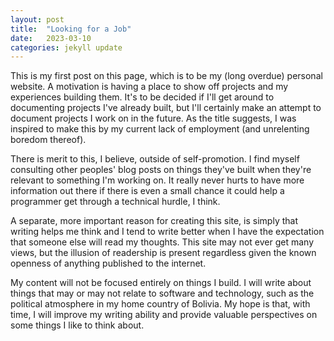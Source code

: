 ```yaml
---
layout: post
title:  "Looking for a Job"
date:   2023-03-10
categories: jekyll update
---
```


This is my first post on this page, which is to be my (long overdue) personal website. A motivation
is having a place to show off projects and my experiences building them. It's to be decided if I'll
get around to documenting projects I've already built, but I'll certainly make an attempt to
document projects I work on in the future. As the title suggests, I was inspired to make this by my
current lack of employment (and unrelenting boredom thereof).

There is merit to this, I believe, outside of self-promotion. I find myself consulting other
peoples' blog posts on things they've built when they're relevant to something I'm working on. It
really never hurts to have more information out there if there is even a small chance it could help
a programmer get through a technical hurdle, I think.

A separate, more important reason for creating this site, is simply that writing helps me think and
I tend to write better when I have the expectation that someone else will read my thoughts. This
site may not ever get many views, but the illusion of readership is present regardless given the
known openness of anything published to the internet.

My content will not be focused entirely on things I build. I will write about things that may or may
not relate to software and technology, such as the political atmosphere in my home country of
Bolivia. My hope is that, with time, I will improve my writing ability and provide valuable
perspectives on some things I like to think about.